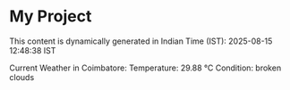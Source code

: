 # My Project

This content is dynamically generated in Indian Time (IST): 2025-08-15 12:48:38 IST


Current Weather in Coimbatore:
Temperature: 29.88 °C
Condition: broken clouds
